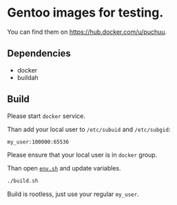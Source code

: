 # Gentoo images for testing.

You can find them on https://hub.docker.com/u/puchuu.

## Dependencies

- docker
- buildah

## Build

Please start `docker` service.

Than add your local user to `/etc/subuid` and `/etc/subgid`:

```sh
my_user:100000:65536
```

Please ensure that your local user is in `docker` group.

Than open [`env.sh`](env.sh) and update variables.

```sh
./build.sh
```

Build is rootless, just use your regular `my_user`.
